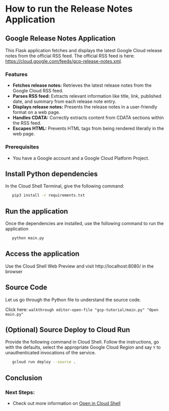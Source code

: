 # How to run the Release Notes Application

## Google Release Notes Application 
This Flask application fetches and displays the latest Google Cloud release notes from the official RSS feed. The official RSS feed is here: https://cloud.google.com/feeds/gcp-release-notes.xml. 

### Features

 - **Fetches release notes:** Retrieves the latest release notes from the Google Cloud RSS feed.
 - **Parses RSS feed:** Extracts relevant information like title, link, published date, and summary from each release note entry.
 - **Displays release notes:** Presents the release notes in a user-friendly format on a web page.
 - **Handles CDATA:** Correctly extracts content from CDATA sections within the RSS feed.
 - **Escapes HTML:** Prevents HTML tags from being rendered literally in the web page.

### Prerequisites

 - You have a Google account and a Google Cloud Platform Project.

## Install Python dependencies

In the Cloud Shell Terminal, give the following command:

```bash
   pip3 install -r requirements.txt
```
## Run the application

Once the dependencies are installed, use the following command to run the application 

```bash
   python main.py
```

## Access the application

Use the Cloud Shell Web Preview and visit http://localhost:8080/ in the browser

## Source Code

Let us go through the Python file to understand the source code. 

Click here: `walkthrough editor-open-file "gcp-tutorial/main.py" "Open main.py"`

## (Optional) Source Deploy to Cloud Run

Provide the following command in Cloud Shell. Follow the instructions, go with the defaults, select the appropriate Google Cloud Region and say `Y` to unauthenticated invocations of the service.

```bash
   gcloud run deploy --source .
```

## Conclusion

<walkthrough-conclusion-trophy></walkthrough-conclusion-trophy>

### Next Steps:

 - Check out more information on [Open in Cloud Shell](https://cloud.google.com/shell/docs/open-in-cloud-shell) 
 
